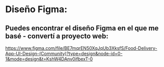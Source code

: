 # Diseño Figma:

## Puedes encontrar el diseño Figma en el que me basé - convertí a proyecto web:
https://www.figma.com/file/BE7mqrEN50XqJqUb3XksfS/Food-Delivery-App-UI-Design-(Community)?type=design&node-id=0-1&mode=design&t=KshW4DAnv0ifbexT-0